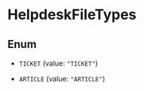 

# HelpdeskFileTypes

## Enum


* `TICKET` (value: `"TICKET"`)

* `ARTICLE` (value: `"ARTICLE"`)



